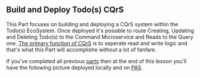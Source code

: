 ## Build and Deploy Todo(s) CQrS  

This Part focuses on building and deploying a CQrS system within the Todo(s) EcoSystem.  Once deployed it's possible to route Creating, Updating and Deleting Todo(s) to the Command Microservice and Reads to the Query one.  [The primary function of CQrS](https://martinfowler.com/bliki/CQRS.html) is to seperate read and write logic and that's what this Part will accomplishe without a lot of fanfare.

If you've completed all previous [parts](/README.md#parts) then at the end of this lesson you'll have the following picture deployed locally and on [PAS](http://run.pivotal.io/).
